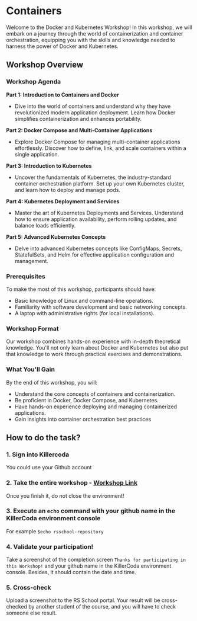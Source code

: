 # Containers

Welcome to the Docker and Kubernetes Workshop! In this workshop, we will embark on a journey through the world of containerization and container orchestration, equipping you with the skills and knowledge needed to harness the power of Docker and Kubernetes.

## Workshop Overview

### Workshop Agenda

**Part 1: Introduction to Containers and Docker**

* Dive into the world of containers and understand why they have revolutionized modern application deployment. Learn how Docker simplifies containerization and enhances portability.

**Part 2: Docker Compose and Multi-Container Applications**

* Explore Docker Compose for managing multi-container applications effortlessly. Discover how to define, link, and scale containers within a single application.

**Part 3: Introduction to Kubernetes**

* Uncover the fundamentals of Kubernetes, the industry-standard container orchestration platform. Set up your own Kubernetes cluster, and learn how to deploy and manage pods.

**Part 4: Kubernetes Deployment and Services**

* Master the art of Kubernetes Deployments and Services. Understand how to ensure application availability, perform rolling updates, and balance loads efficiently.

**Part 5: Advanced Kubernetes Concepts**

* Delve into advanced Kubernetes concepts like ConfigMaps, Secrets, StatefulSets, and Helm for effective application configuration and management.

### Prerequisites

To make the most of this workshop, participants should have:

* Basic knowledge of Linux and command-line operations.
* Familiarity with software development and basic networking concepts.
* A laptop with administrative rights (for local installations).

### Workshop Format

Our workshop combines hands-on experience with in-depth theoretical knowledge. You'll not only learn about Docker and Kubernetes but also put that knowledge to work through practical exercises and demonstrations.

### What You'll Gain

By the end of this workshop, you will:

* Understand the core concepts of containers and containerization.
* Be proficient in Docker, Docker Compose, and Kubernetes.
* Have hands-on experience deploying and managing containerized applications.
* Gain insights into container orchestration best practices

## How to do the task?

### 1. Sign into Killercoda

You could use your Github account

### 2. Take the entire workshop - [Workshop Link](https://killercoda.com/rsschool/course/modules/containers-workshop)

Once you finish it, do not close the environment!

### 3. Execute an `echo` command with your github name in the KillerCoda environment console

For example `$echo rsschool-repository`

### 4. Validate your participation!

Take a screenshot of the completion screen `Thanks for participating in this Workshop!` and your github name in the KillerCoda environment console. Besides, it should contain the date and time.

### 5. Cross-check

Upload a screenshot to the RS School portal. Your result will be cross-checked by another student of the course, and you will have to check someone else result.
